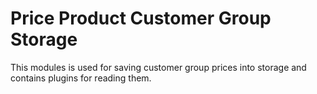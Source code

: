 # Price Product Customer Group Storage

This modules is used for saving customer group prices into storage and contains plugins for reading them.